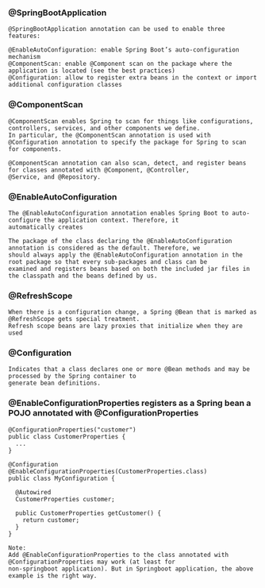 ### @SpringBootApplication
    @SpringBootApplication annotation can be used to enable three features:

    @EnableAutoConfiguration: enable Spring Boot’s auto-configuration mechanism
    @ComponentScan: enable @Component scan on the package where the application is located (see the best practices)
    @Configuration: allow to register extra beans in the context or import additional configuration classes

### @ComponentScan
    @ComponentScan enables Spring to scan for things like configurations, controllers, services, and other components we define.
    In particular, the @ComponentScan annotation is used with @Configuration annotation to specify the package for Spring to scan 
    for components.
  
    @ComponentScan annotation can also scan, detect, and register beans for classes annotated with @Component, @Controller, 
    @Service, and @Repository.

### @EnableAutoConfiguration
    The @EnableAutoConfiguration annotation enables Spring Boot to auto-configure the application context. Therefore, it 
    automatically creates 

    The package of the class declaring the @EnableAutoConfiguration annotation is considered as the default. Therefore, we 
    should always apply the @EnableAutoConfiguration annotation in the root package so that every sub-packages and class can be 
    examined and registers beans based on both the included jar files in the classpath and the beans defined by us.

### @RefreshScope
    When there is a configuration change, a Spring @Bean that is marked as @RefreshScope gets special treatment.
    Refresh scope beans are lazy proxies that initialize when they are used
  
### @Configuration
    Indicates that a class declares one or more @Bean methods and may be processed by the Spring container to 
    generate bean definitions.
  
### @EnableConfigurationProperties registers as a Spring bean a POJO annotated with @ConfigurationProperties
    @ConfigurationProperties("customer")
    public class CustomerProperties {
      ...
    }

    @Configuration
    @EnableConfigurationProperties(CustomerProperties.class)
    public class MyConfiguration {

      @Autowired
      CustomerProperties customer;

      public CustomerProperties getCustomer() {
        return customer;
      }
    }

    Note:
    Add @EnableConfigurationProperties to the class annotated with @ConfigurationProperties may work (at least for
    non-springboot application). But in Springboot application, the above example is the right way.
    
